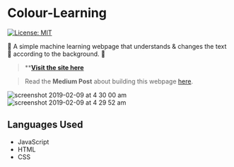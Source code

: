 # Colour-Learning

[![License: MIT](https://img.shields.io/badge/License-MIT-yellow.svg)](https://opensource.org/licenses/MIT)

🔷 A simple machine learning webpage that understands & changes the text 🌈 according to the background. 🔶

>****[Visit the site here](https://xenodochial-cray-7d5c5c.netlify.com/)**

>Read the **Medium Post** about building this webpage [here](https://medium.com/@pradyumandixit/how-to-make-a-simple-machine-learning-website-from-scratch-1ae4756c8b04).

![screenshot 2019-02-09 at 4 30 00 am](https://user-images.githubusercontent.com/41565823/52515975-67e43f80-2c23-11e9-8291-43796ad27475.png)
![screenshot 2019-02-09 at 4 29 52 am](https://user-images.githubusercontent.com/41565823/52515976-67e43f80-2c23-11e9-9b87-329ef94d3d60.png)

## Languages Used
- JavaScript
- HTML
- CSS


